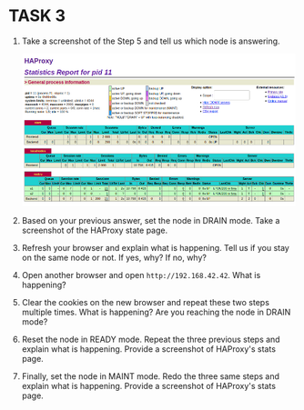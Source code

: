 # TASK 3

1. Take a screenshot of the Step 5 and tell us which node is answering.

   ![image-20191125125411109](./images/dwq.jpeg)

2. Based on your previous answer, set the node in DRAIN mode. Take a screenshot of the HAProxy state page.

3. Refresh your browser and explain what is happening. Tell us if you stay on the same node or not. If yes, why? If no, why?

4. Open another browser and open `http://192.168.42.42`. What is happening?

5. Clear the cookies on the new browser and repeat these two steps multiple times. What is happening? Are you reaching the node in DRAIN mode?

6. Reset the node in READY mode. Repeat the three previous steps and explain what is happening. Provide a screenshot of HAProxy's stats page.

7. Finally, set the node in MAINT mode. Redo the three same steps and explain what is happening. Provide a screenshot of HAProxy's stats page.


